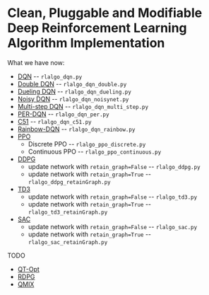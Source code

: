 # Clean, Pluggable and Modifiable Deep Reinforcement Learning Algorithm Implementation

What we have now:
- [DQN](https://arxiv.org/abs/1312.5602) -- ```rlalgo_dqn.py```
- [Double DQN](https://arxiv.org/abs/1509.06461) -- ``rlalgo_dqn_double.py``
- [Dueling DQN](https://arxiv.org/abs/1511.06581) -- ``rlalgo_dqn_dueling.py``
- [Noisy DQN](https://arxiv.org/abs/1706.10295) -- ``rlalgo_dqn_noisynet.py``
- [Multi-step DQN](https://link.springer.com/article/10.1007/BF00115009) -- ``rlalgo_dqn_multi_step.py``
- [PER-DQN](https://arxiv.org/abs/1511.05952) -- ``rlalgo_dqn_per.py``
- [C51](https://arxiv.org/abs/1707.06887) -- ``rlalgo_dqn_c51.py``
- [Rainbow-DQN](https://arxiv.org/abs/1710.02298) -- ``rlalgo_dqn_rainbow.py``
- [PPO](https://arxiv.org/abs/1707.06347)
    - Discrete PPO -- ```rlalgo_ppo_discrete.py```
    - Continuous PPO -- ```rlalgo_ppo_continuous.py```
- [DDPG](https://arxiv.org/abs/1509.02971) 
    - update network with ```retain_graph=False``` -- ```rlalgo_ddpg.py```
    - update network with ```retain_graph=True``` -- ```rlalgo_ddpg_retainGraph.py```
- [TD3](https://arxiv.org/abs/1802.09477) 
    - update network with ```retain_graph=False``` -- ```rlalgo_td3.py```
    - update network with ```retain_graph=True``` -- ```rlalgo_td3_retainGraph.py```
- [SAC](https://arxiv.org/abs/1801.01290) 
    - update network with ```retain_graph=False``` -- ```rlalgo_sac.py```
    - update network with ```retain_graph=True``` -- ```rlalgo_sac_retainGraph.py```

TODO

- [QT-Opt](https://arxiv.org/abs/1806.10293)
- [RDPG](https://rll.berkeley.edu/deeprlworkshop/papers/rdpg.pdf)
- [QMIX](https://arxiv.org/pdf/1803.11485.pdf)
